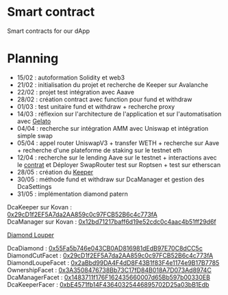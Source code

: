 # Smart contract
Smart contracts for our dApp
# Planning
- 15/02 : autoformation Solidity et web3
- 21/02 : initialisation du projet et recherche de Keeper sur Avalanche
- 22/02 : projet test intégration avec Aaave
- 28/02 : création contract avec function pour fund et withdraw
- 01/03 : test unitaire fund et withdraw + recherche proxy
- 14/03 : réflexion sur l'architecture de l'application et sur l'automatisation avec [Gelato](https://www.gelato.network/)
- 04/04 : recherche sur intégration AMM avec Uniswap et intégration simple swap
- 05/04 : appel router UniswapV3 + transfer WETH + recherche sur Aave + recherche d'une plateforme de staking sur le testnet eth
- 12/04 : recherche sur le lending Aave sur le testnet + interactions avec le [contrat](https://github.com/aave/aave-v3-core/blob/master/contracts/protocol/pool/Pool.sol) et Déployer SwapRouter test sur Roptsen + test sur etherscan
- 28/05 : création du [Keeper](https://keepers.chain.link/kovan/3404)
- 30/05 : méthode fund et withdraw sur DcaManager et gestion des DcaSettings
- 31/05 : implémentation diamond patern

DcaKeeper sur Kovan : [0x29cD1f2EF5A7da2AA859c0c97FCB52B6c4c773fA](https://kovan.etherscan.io/address/0x29cD1f2EF5A7da2AA859c0c97FCB52B6c4c773fA) \
DcaManager sur Kovan : [0x12bd71217baff6d19e52cdc0c4aac4b51ff29d6f](https://kovan.etherscan.io/address/0x12bd71217baff6d19e52cdc0c4aac4b51ff29d6f)

[Diamond Louper](https://louper-mark3labs-pro.vercel.app/?address=0x55Fa5b746e043CB0AD816981dEdB97E70C8dCC5c&network=kovan) 

DcaDiamond : [0x55Fa5b746e043CB0AD816981dEdB97E70C8dCC5c](https://kovan.etherscan.io/address/0x55Fa5b746e043CB0AD816981dEdB97E70C8dCC5c) \
DiamondCutFacet : [0x29cD1f2EF5A7da2AA859c0c97FCB52B6c4c773fA](https://kovan.etherscan.io/address/0x29cD1f2EF5A7da2AA859c0c97FCB52B6c4c773fA) \
DiamondLoupeFacet : [0x2aBbd99DA4F4dD8F43B1f83F4e1174e9B17B7785](https://kovan.etherscan.io/address/0x2aBbd99DA4F4dD8F43B1f83F4e1174e9B17B7785) \
OwnershipFacet : [0x3A3508476738Bb73C17fD84B018A7D073Ad8974C](https://kovan.etherscan.io/address/0x3A3508476738Bb73C17fD84B018A7D073Ad8974C) \
DcaManagerFacet : [0x1483711f176F162435660007d65Bb597b00330EB](https://kovan.etherscan.io/address/0x1483711f176F162435660007d65Bb597b00330EB) \
DcaKeeperFacer : [0xbE4571fb14F43640325446895702D25a03bB1Edb](https://kovan.etherscan.io/address/0xbE4571fb14F43640325446895702D25a03bB1Edb)


